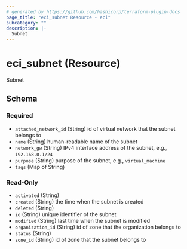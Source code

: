```yaml
---
# generated by https://github.com/hashicorp/terraform-plugin-docs
page_title: "eci_subnet Resource - eci"
subcategory: ""
description: |-
  Subnet
---
```


# eci_subnet (Resource)

Subnet



<!-- schema generated by tfplugindocs -->
## Schema

### Required

- `attached_network_id` (String) id of virtual network that the subnet belongs to
- `name` (String) human-readable name of the subnet
- `network_gw` (String) IPv4 interface address of the subnet, e.g., `192.168.0.1/24`
- `purpose` (String) purpose of the subnet, e.g., `virtual_machine`
- `tags` (Map of String)

### Read-Only

- `activated` (String)
- `created` (String) the time when the subnet is created
- `deleted` (String)
- `id` (String) unique identifier of the subnet
- `modified` (String) last time when the subnet is modified
- `organization_id` (String) id of zone that the organization belongs to
- `status` (String)
- `zone_id` (String) id of zone that the subnet belongs to
